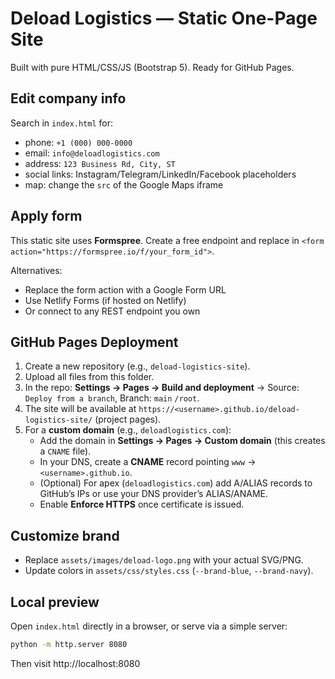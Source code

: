 
# Deload Logistics — Static One-Page Site

Built with pure HTML/CSS/JS (Bootstrap 5). Ready for GitHub Pages.

## Edit company info
Search in `index.html` for:
- phone: `+1 (000) 000-0000`
- email: `info@deloadlogistics.com`
- address: `123 Business Rd, City, ST`
- social links: Instagram/Telegram/LinkedIn/Facebook placeholders
- map: change the `src` of the Google Maps iframe

## Apply form
This static site uses **Formspree**. Create a free endpoint and replace in `<form action="https://formspree.io/f/your_form_id">`.

Alternatives:
- Replace the form action with a Google Form URL
- Use Netlify Forms (if hosted on Netlify)
- Or connect to any REST endpoint you own

## GitHub Pages Deployment
1. Create a new repository (e.g., `deload-logistics-site`).
2. Upload all files from this folder.
3. In the repo: **Settings → Pages → Build and deployment** → Source: `Deploy from a branch`, Branch: `main` `/root`.
4. The site will be available at `https://<username>.github.io/deload-logistics-site/` (project pages).
5. For a **custom domain** (e.g., `deloadlogistics.com`):
   - Add the domain in **Settings → Pages → Custom domain** (this creates a `CNAME` file).
   - In your DNS, create a **CNAME** record pointing `www` → `<username>.github.io`.
   - (Optional) For apex (`deloadlogistics.com`) add A/ALIAS records to GitHub’s IPs or use your DNS provider’s ALIAS/ANAME.
   - Enable **Enforce HTTPS** once certificate is issued.

## Customize brand
- Replace `assets/images/deload-logo.png` with your actual SVG/PNG.
- Update colors in `assets/css/styles.css` (`--brand-blue`, `--brand-navy`).

## Local preview
Open `index.html` directly in a browser, or serve via a simple server:
```bash
python -m http.server 8080
```
Then visit http://localhost:8080

